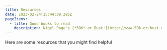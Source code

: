 ```yaml
---
title: Resources
date: 2023-02-24T15:44:39.295Z
pageItems:
  - title: Good books to read
    description: Nigel Page's [*50K* or Bust!](http://www.50k-or-bust.com/)
---
```


H﻿ere are some resources that you might find helpful
